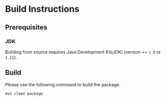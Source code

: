 # Build Instructions

## Prerequisites

### JDK

Building from source requires Java Development Kit(JDK) (version == `1.8` or `1.11`).

## Build

Please use the following command to build the package.

```bash
mvn clean package
```
